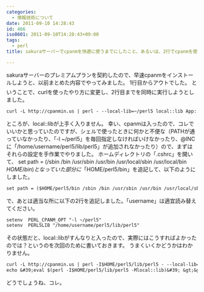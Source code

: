 ```yaml
---
categories:
  - 情報技術について
date: 2011-09-10 14:28:43
id: 466
iso8601: 2011-09-10T14:28:43+09:00
tags:
  - perl
title: sakuraサーバーでcpanmを快適に使うまでにしたこと、あるいは、2行でcpanmを使う方法

---
```


sakuraサーバーのプレミアムプランを契約したので、早速cpanmをインストールしようと、以前まとめた内容でやってみました。
&#133;1行目からアウトでした。
ということで、curlを使ったやり方に変更し、2行目までを同時に実行しようとしました。
```default
curl -L http://cpanmin.us | perl - --local-lib=~/perl5 local::lib App::cpanminus
```
ところが、local::libが上手く入りません。
幸い、cpanmは入ったので、コレでいいかと思っていたのですが、シェルで使ったときに何かと不便な（PATHが通っていなかったり、「-l ~/perl5」を毎回指定しなければいけなかったり、@INCに「/home/username/perl5/lib/perl5」が追加されなかったり）ので、まずはそれらの設定を手作業でやりました。
ホームディレクトリの「.cshrc」を開いて、
set path = (/sbin /bin /usr/sbin /usr/bin /usr/local/sbin /usr/local/bin $HOME/bin)
となっていた部分に「$HOME/perl5/bin」を追記して、以下のようにしました。
```default
set path = ($HOME/perl5/bin /sbin /bin /usr/sbin /usr/bin /usr/local/sbin /usr/local/bin $HOME/bin)
```
で、あとは適当な所に以下の2行を追記しました。「username」は適宜読み替えてください。
```default
setenv  PERL_CPANM_OPT "-l ~/perl5"
setenv  PERL5LIB "/home/username/perl5/lib/perl5"
```
その状態だと、local::libがすんなりと入ったので、実際にはこうすればよかったのでは？というのを次回のために書いておきます。
うまくいくかどうかはわかりません。
```default
curl -L http://cpanmin.us | perl -I$HOME/perl5/lib/perl5 - --local-lib=~/perl5 local::lib App::cpanminus
echo &#39;eval $(perl -I$HOME/perl5/lib/perl5 -Mlocal::lib)&#39; &gt;&gt; ~/.cshrc
```
どうでしょうね、コレ。
    	